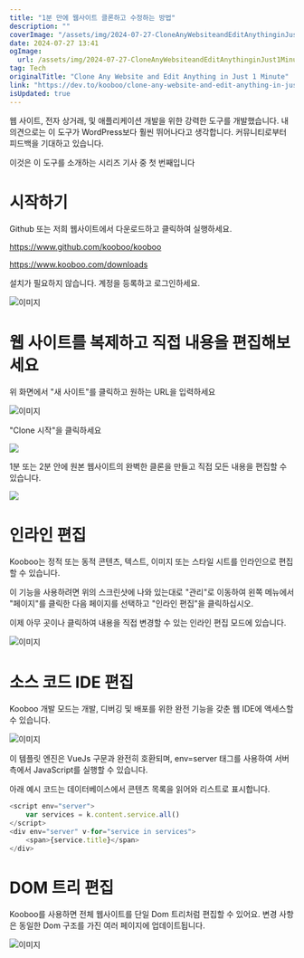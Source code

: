```yaml
---
title: "1분 만에 웹사이트 클론하고 수정하는 방법"
description: ""
coverImage: "/assets/img/2024-07-27-CloneAnyWebsiteandEditAnythinginJust1Minute_0.png"
date: 2024-07-27 13:41
ogImage: 
  url: /assets/img/2024-07-27-CloneAnyWebsiteandEditAnythinginJust1Minute_0.png
tag: Tech
originalTitle: "Clone Any Website and Edit Anything in Just 1 Minute"
link: "https://dev.to/kooboo/clone-any-website-and-edit-anything-in-just-1-minute-lo"
isUpdated: true
---
```





웹 사이트, 전자 상거래, 및 애플리케이션 개발을 위한 강력한 도구를 개발했습니다. 내 의견으로는 이 도구가 WordPress보다 훨씬 뛰어나다고 생각합니다. 커뮤니티로부터 피드백을 기대하고 있습니다.

이것은 이 도구를 소개하는 시리즈 기사 중 첫 번째입니다

# 시작하기

Github 또는 저희 웹사이트에서 다운로드하고 클릭하여 실행하세요.

<div class="content-ad"></div>

https://www.github.com/kooboo/kooboo

https://www.kooboo.com/downloads

설치가 필요하지 않습니다. 계정을 등록하고 로그인하세요.

![이미지](/assets/img/2024-07-27-CloneAnyWebsiteandEditAnythinginJust1Minute_0.png)

<div class="content-ad"></div>

# 웹 사이트를 복제하고 직접 내용을 편집해보세요

위 화면에서 "새 사이트"를 클릭하고 원하는 URL을 입력하세요

![이미지](/assets/img/2024-07-27-CloneAnyWebsiteandEditAnythinginJust1Minute_1.png)

"Clone 시작"을 클릭하세요

<div class="content-ad"></div>

<img src="/assets/img/2024-07-27-CloneAnyWebsiteandEditAnythinginJust1Minute_2.png" />

1분 또는 2분 안에 원본 웹사이트의 완벽한 클론을 만들고 직접 모든 내용을 편집할 수 있습니다.

<img src="/assets/img/2024-07-27-CloneAnyWebsiteandEditAnythinginJust1Minute_3.png" />

# 인라인 편집

<div class="content-ad"></div>

Kooboo는 정적 또는 동적 콘텐츠, 텍스트, 이미지 또는 스타일 시트를 인라인으로 편집할 수 있습니다.

이 기능을 사용하려면 위의 스크린샷에 나와 있는대로 "관리"로 이동하여 왼쪽 메뉴에서 "페이지"를 클릭한 다음 페이지를 선택하고 "인라인 편집"을 클릭하십시오.

이제 아무 곳이나 클릭하여 내용을 직접 변경할 수 있는 인라인 편집 모드에 있습니다.

<div class="content-ad"></div>

![이미지](/assets/img/2024-07-27-CloneAnyWebsiteandEditAnythinginJust1Minute_5.png)

# 소스 코드 IDE 편집

Kooboo 개발 모드는 개발, 디버깅 및 배포를 위한 완전 기능을 갖춘 웹 IDE에 액세스할 수 있습니다.

![이미지](/assets/img/2024-07-27-CloneAnyWebsiteandEditAnythinginJust1Minute_6.png)

<div class="content-ad"></div>

이 템플릿 엔진은 VueJs 구문과 완전히 호환되며, env=server 태그를 사용하여 서버 측에서 JavaScript를 실행할 수 있습니다.

아래 예시 코드는 데이터베이스에서 콘텐츠 목록을 읽어와 리스트로 표시합니다.

```js
<script env="server">
    var services = k.content.service.all()
</script>
<div env="server" v-for="service in services">
    <span>{service.title}</span>
</div>
```

# DOM 트리 편집

<div class="content-ad"></div>

Kooboo를 사용하면 전체 웹사이트를 단일 Dom 트리처럼 편집할 수 있어요. 변경 사항은 동일한 Dom 구조를 가진 여러 페이지에 업데이트됩니다.

![이미지](/assets/img/2024-07-27-CloneAnyWebsiteandEditAnythinginJust1Minute_7.png)